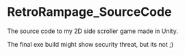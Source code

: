 # RetroRampage_SourceCode
The source code to my 2D side scroller game made in Unity.

The final exe build might show security threat, but its not ;) 
